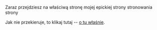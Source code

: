 <html>
<head>
  <meta charset="utf-8" />
<meta http-equiv="refresh" content="5; url=https://mgorniak668.github.io/landing.html">
</head>
<body>
<p>Zaraz przejdziesz na właściwą stronę mojej epickiej strony stronowania strony</p>
<p>Jak nie przekieruje, to klikaj tutaj -- <a href="https://mgorniak668.github.io/landing.html">o tu właśnie</a>.</p>
</body>
</html>
